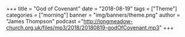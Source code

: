 +++
title = "God of Covenant"
date = "2018-08-19"
tags = ["Theme"]
categories = ["morning"]
banner = "img/banners/theme.png"
author = "James Thompson"
podcast ="http://longmeadow-church.org.uk/files/mp3/2018/20180819-godOfCovenant.mp3"
+++
